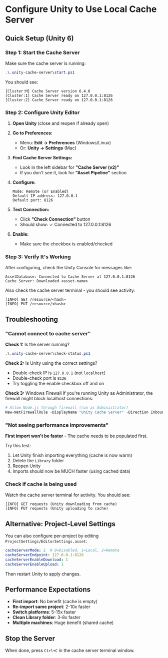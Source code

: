 # Configure Unity to Use Local Cache Server

## Quick Setup (Unity 6)

### Step 1: Start the Cache Server
Make sure the cache server is running:
```powershell
.\.unity-cache-server\start.ps1
```

You should see:
```
[Cluster:M] Cache Server version 6.4.0
[Cluster:1] Cache Server ready on 127.0.0.1:8126
[Cluster:2] Cache Server ready on 127.0.0.1:8126
```

### Step 2: Configure Unity Editor

1. **Open Unity** (close and reopen if already open)

2. **Go to Preferences:**
   - Menu: **Edit → Preferences** (Windows/Linux)
   - Or: **Unity → Settings** (Mac)

3. **Find Cache Server Settings:**
   - Look in the left sidebar for **"Cache Server (v2)"**
   - If you don't see it, look for **"Asset Pipeline"** section

4. **Configure:**
   ```
   Mode: Remote (or Enabled)
   Default IP address: 127.0.0.1
   Default port: 8126
   ```

5. **Test Connection:**
   - Click **"Check Connection"** button
   - Should show: ✓ Connected to 127.0.0.1:8126

6. **Enable:**
   - Make sure the checkbox is enabled/checked

### Step 3: Verify It's Working

After configuring, check the Unity Console for messages like:
```
AssetDatabase: Connected to Cache Server at 127.0.0.1:8126
Cache Server: Downloaded <asset-name>
```

Also check the cache server terminal - you should see activity:
```
[INFO] GET /resource/<hash>
[INFO] PUT /resource/<hash>
```

## Troubleshooting

### "Cannot connect to cache server"

**Check 1:** Is the server running?
```powershell
.\.unity-cache-server\check-status.ps1
```

**Check 2:** Is Unity using the correct settings?
- Double-check IP is `127.0.0.1` (not `localhost`)
- Double-check port is `8126`
- Try toggling the enable checkbox off and on

**Check 3:** Windows Firewall
If you're running Unity as Administrator, the firewall might block localhost connections:
```powershell
# Allow Node.js through firewall (run as Administrator)
New-NetFirewallRule -DisplayName "Unity Cache Server" -Direction Inbound -Program "C:\Program Files\nodejs\node.exe" -Action Allow
```

### "Not seeing performance improvements"

**First import won't be faster** - The cache needs to be populated first.

Try this test:
1. Let Unity finish importing everything (cache is now warm)
2. Delete the `Library` folder
3. Reopen Unity
4. Imports should now be MUCH faster (using cached data)

### Check if cache is being used

Watch the cache server terminal for activity. You should see:
```
[INFO] GET requests (Unity downloading from cache)
[INFO] PUT requests (Unity uploading to cache)
```

## Alternative: Project-Level Settings

You can also configure per-project by editing `ProjectSettings/EditorSettings.asset`:

```yaml
cacheServerMode: 2  # 0=Disabled, 1=Local, 2=Remote
cacheServerEndpoint: 127.0.0.1:8126
cacheServerEnableDownload: 1
cacheServerEnableUpload: 1
```

Then restart Unity to apply changes.

## Performance Expectations

- **First import**: No benefit (cache is empty)
- **Re-import same project**: 2-10x faster
- **Switch platforms**: 5-15x faster
- **Clean Library folder**: 3-8x faster
- **Multiple machines**: Huge benefit (shared cache)

## Stop the Server

When done, press `Ctrl+C` in the cache server terminal window.
